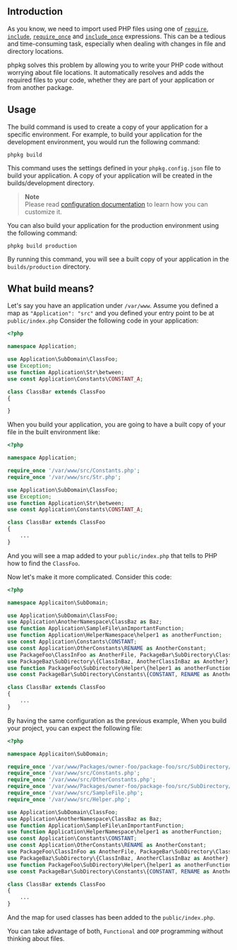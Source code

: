 ## Introduction

As you know, we need to import used PHP files using one of
[`require`](https://www.php.net/manual/en/function.require.php),
[`include`](https://www.php.net/manual/en/function.include.php),
[`require_once`](https://www.php.net/manual/en/function.require-once.php) and
[`include_once`](https://www.php.net/manual/en/function.include-once.php) expressions.
This can be a tedious and time-consuming task, especially when dealing with changes in file and directory locations.

phpkg solves this problem by allowing you to write your PHP code without worrying about file locations.
It automatically resolves and adds the required files to your code, whether they are part of your application or from another package.

## Usage

The build command is used to create a copy of your application for a specific environment.
For example, to build your application for the development environment, you would run the following command:

```shell
phpkg build
```

This command uses the settings defined in your `phpkg.config.json` file to build your application.
A copy of your application will be created in the builds/development directory.

> **Note**  
> Please read [configuration documentation](https://phpkg.com/documentations/customization)
> to learn how you can customize it.



You can also build your application for the production environment using the following command:

```shell
phpkg build production
```

By running this command, you will see a built copy of your application in the `builds/production` directory.

## What build means?

Let's say you have an application under `/var/www`.
Assume you defined a map as `"Application": "src"` and you defined your entry point to be at `public/index.php`
Consider the following code in your application:

```php
<?php

namespace Application;

use Application\SubDomain\ClassFoo;
use Exception;
use function Application\Str\between;
use const Application\Constants\CONSTANT_A;

class ClassBar extends ClassFoo
{

}

```

When you build your application, you are going to have a built copy of your file in the built environment like:

```php
<?php

namespace Application;

require_once '/var/www/src/Constants.php';
require_once '/var/www/src/Str.php';

use Application\SubDomain\ClassFoo;
use Exception;
use function Application\Str\between;
use const Application\Constants\CONSTANT_A;

class ClassBar extends ClassFoo
{
    ...
}

```

And you will see a map added to your `public/index.php` that tells to PHP how to find the `ClassFoo`.

Now let's make it more complicated. Consider this code:

```php
<?php

namespace Applicaiton\SubDomain;

use Application\SubDomain\ClassFoo;
use Application\AnotherNamespace\ClassBaz as Baz;
use function Application\SampleFile\anImportantFunction;
use function Application\HelperNamespace\helper1 as anotherFunction;
use const Application\Constants\CONSTANT;
use const Application\OtherConstants\RENAME as AnotherConstant;
use PackageFoo\ClassInFoo as AnotherFile, PackageBar\SubDirectory\ClassInBar;
use PackageBaz\SubDirectory\{ClassInBaz, AnotherClassInBaz as Another};
use function PackageFoo\SubDirectory\Helper\{helper1 as anotherFunction, helper2};
use const PackageBar\SubDirectory\Constants\{CONSTANT, RENAME as AnotherConstant};

class ClassBar extends ClassFoo
{
    ...
}

```

By having the same configuration as the previous example,
When you build your project, you can expect the following file:

```php
<?php

namespace Applicaiton\SubDomain;

require_once '/var/www/Packages/owner-foo/package-foo/src/SubDirectory/Constants.php';
require_once '/var/www/src/Constants.php';
require_once '/var/www/src/OtherConstants.php';
require_once '/var/www/Packages/owner-foo/package-foo/src/SubDirectory/Helper.php';
require_once '/var/www/src/SampleFile.php';
require_once '/var/www/src/Helper.php';

use Application\SubDomain\ClassFoo;
use Application\AnotherNamespace\ClassBaz as Baz;
use function Application\SampleFile\anImportantFunction;
use function Application\HelperNamespace\helper1 as anotherFunction;
use const Application\Constants\CONSTANT;
use const Application\OtherConstants\RENAME as AnotherConstant;
use PackageFoo\ClassInFoo as AnotherFile, PackageBar\SubDirectory\ClassInBar;
use PackageBaz\SubDirectory\{ClassInBaz, AnotherClassInBaz as Another};
use function PackageFoo\SubDirectory\Helper\{helper1 as anotherFunction, helper2};
use const PackageBar\SubDirectory\Constants\{CONSTANT, RENAME as AnotherConstant};

class ClassBar extends ClassFoo
{
    ...
}

```

And the map for used classes has been added to the `public/index.php`.

You can take advantage of both, `Functional` and `OOP` programming without thinking about files.
